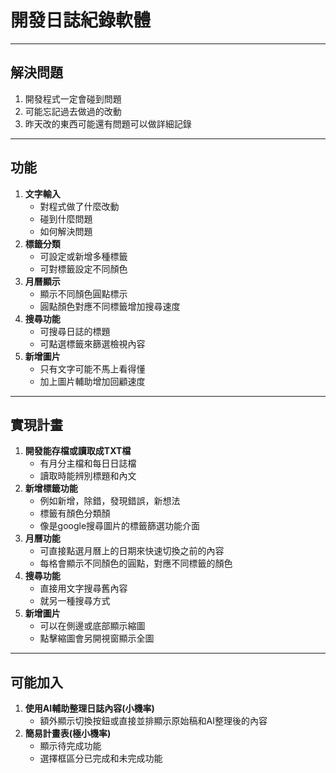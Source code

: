 # 開發日誌紀錄軟體
----
## 解決問題
1. 開發程式一定會碰到問題
2. 可能忘記過去做過的改動
3. 昨天改的東西可能還有問題可以做詳細記錄
----
## 功能
1. **文字輸入**
   * 對程式做了什麼改動
   * 碰到什麼問題
   * 如何解決問題
2. **標籤分類**
   * 可設定或新增多種標籤
   * 可對標籤設定不同顏色
3. **月曆顯示**
   * 顯示不同顏色圓點標示
   * 圓點顏色對應不同標籤增加搜尋速度
4. **搜尋功能**
   * 可搜尋日誌的標題
   * 可點選標籤來篩選檢視內容
5. **新增圖片**
   * 只有文字可能不馬上看得懂
   * 加上圖片輔助增加回顧速度
----
## 實現計畫
1. **開發能存檔或讀取成TXT檔**
   * 有月分主檔和每日日誌檔
   * 讀取時能辨別標題和內文
2. **新增標籤功能**
   * 例如新增，除錯，發現錯誤，新想法
   * 標籤有顏色分類顏
   * 像是google搜尋圖片的標籤篩選功能介面
3. **月曆功能**
   * 可直接點選月曆上的日期來快速切換之前的內容
   * 每格會顯示不同顏色的圓點，對應不同標籤的顏色
4. **搜尋功能**
   * 直接用文字搜尋舊內容
   * 就另一種搜尋方式
5. **新增圖片**
   * 可以在側邊或底部顯示縮圖
   * 點擊縮圖會另開視窗顯示全圖
----
## 可能加入
1. **使用AI輔助整理日誌內容(小機率)**
   * 額外顯示切換按鈕或直接並排顯示原始稿和AI整理後的內容
2. **簡易計畫表(極小機率)**
   * 顯示待完成功能
   * 選擇框區分已完成和未完成功能
